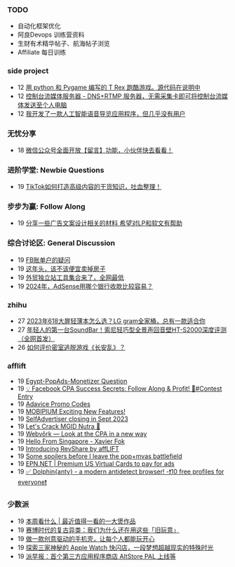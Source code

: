 ### TODO
-  自动化框架优化
-  阿良Devops 训练营资料
-  生财有术精华帖子、航海帖子浏览
-  Affiliate 每日训练

### side project
<!-- sideproject:START -->
-  12 [用 python 和 Pygame 编写的 T Rex 跑酷游戏。源代码在说明中](https://www.youtube.com/watch?v=pZySIXSelCA)
-  12 [控制台流媒体服务器 - DNS+RTMP 服务器，无需采集卡即可将控制台流媒体发送至个人电脑](https://github.com/Aioros/console-streaming-server)
-  12 [我开发了一款人工智能语音导览应用程序，但几乎没有用户](https://www.reddit.com/r/SideProject/comments/18gpp0e/ive_built_an_ai_audio_tour_app_but_have_almost_no/)<!-- sideproject:END -->


### 无忧分享
<!-- ruyo:START -->
-  18 [微信公众号全面开放【留言】功能，小伙伴快去看看！](https://51.ruyo.net/18651.html)<!-- ruyo:END -->

### 进阶学堂: Newbie Questions
<!-- advertcn1:START -->
-  19 [TikTok如何打造高级内容的干货知识，吐血整理！](https://www.advertcn.com/thread-114749-1-1.html)<!-- advertcn1:END -->

### 步步为赢: Follow Along
<!-- advertcn2:START -->
-  19 [分享一些广告文案设计相关的材料 希望对LP和软文有帮助](https://www.advertcn.com/thread-114753-1-1.html)<!-- advertcn2:END -->

### 综合讨论区: General Discussion
<!-- advertcn3:START -->
-  19 [FB账单户的疑问](https://www.advertcn.com/thread-114756-1-1.html)
-  19 [这年头，该不该便宜卖掉房子](https://www.advertcn.com/thread-114754-1-1.html)
-  19 [外贸独立站工具集合来了，全网最低](https://www.advertcn.com/thread-114750-1-1.html)
-  19 [2024年，AdSense用哪个银行收款比较容易？](https://www.advertcn.com/thread-114745-1-1.html)<!-- advertcn3:END -->


### zhihu
<!-- zhihu:START -->
-  27 [2023年618大屏轻薄本怎么选？LG gram全家桶，总有一款适合你](http://zhuanlan.zhihu.com/p/632641888?utm_campaign=rss&utm_medium=rss&utm_source=rss&utm_content=title)
-  27 [年轻人的第一台SoundBar！索尼轻巧型全景声回音壁HT-S2000深度评测（全网首发）](http://zhuanlan.zhihu.com/p/630990296?utm_campaign=rss&utm_medium=rss&utm_source=rss&utm_content=title)
-  26 [如何评价密室逃脱游戏《长安乱》？](http://www.zhihu.com/question/563950552/answer/3045961312?utm_campaign=rss&utm_medium=rss&utm_source=rss&utm_content=title)<!-- zhihu:END -->

### afflift
<!-- afflift:START -->
-  19 [Egypt-PopAds-Monetizer Question](https://afflift.com/f/threads/egypt-popads-monetizer-question.12758/)
-  19 [💡 Facebook CPA Success Secrets: Follow Along &amp; Profit! 💸#Contest Entry](https://afflift.com/f/threads/%F0%9F%92%A1-facebook-cpa-success-secrets-follow-along-profit-%F0%9F%92%B8-contest-entry.12886/)
-  19 [Adavice Promo Codes](https://afflift.com/f/threads/adavice-promo-codes.13006/)
-  19 [MOBIPIUM Exciting New Features!](https://afflift.com/f/threads/mobipium-exciting-new-features.12551/)
-  19 [SelfAdvertiser closing in Sept 2023](https://afflift.com/f/threads/selfadvertiser-closing-in-sept-2023.11544/)
-  19 [Let&#39;s Crack MGID Nutra 🚀](https://afflift.com/f/threads/lets-crack-mgid-nutra-%F0%9F%9A%80.12967/)
-  19 [Webvõrk — Look at the CPA in a new way](https://afflift.com/f/threads/webv%C3%B5rk-%E2%80%94-look-at-the-cpa-in-a-new-way.2820/)
-  19 [Hello From Singapore - Xavier Fok](https://afflift.com/f/threads/hello-from-singapore-xavier-fok.13003/)
-  19 [Introducing RevShare by affLIFT](https://afflift.com/f/threads/introducing-revshare-by-afflift.11814/)
-  19 [Some spoilers before I leave the pop+mvas battlefield](https://afflift.com/f/threads/some-spoilers-before-i-leave-the-pop-mvas-battlefield.12992/)
-  19 [EPN.NET | Premium US Virtual Cards to pay for ads](https://afflift.com/f/threads/epn-net-premium-us-virtual-cards-to-pay-for-ads.11362/)
-  19 [✅ Dolphin{anty} - a modern antidetect browser! -❗️10 free profiles for everyone❗️](https://afflift.com/f/threads/%E2%9C%85-dolphin-anty-a-modern-antidetect-browser-%E2%9D%97%EF%B8%8F10-free-profiles-for-everyone%E2%9D%97%EF%B8%8F.7310/)<!-- afflift:END -->

### 少数派
<!-- sspai:START -->
-  19 [本周看什么 | 最近值得一看的一大煲作品](https://sspai.com/post/88196)
-  19 [赛博时代的复古异类：我们为什么还在用这些「旧玩意」](https://sspai.com/post/88186)
-  19 [做一款创意驱动的手机壳，让每个人都能玩开心](https://sspai.com/post/88188)
-  19 [探索三家神秘的 Apple Watch 快闪店，一段梦想超越现实的特殊时光](https://sspai.com/post/88132)
-  19 [派早报：首个第三方应用程序商店 AltStore PAL 上线等](https://sspai.com/post/88182)<!-- sspai:END -->
